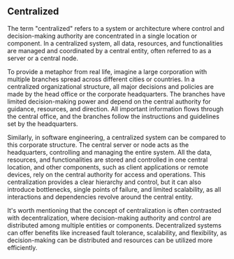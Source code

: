 ## Centralized

The term "centralized" refers to a system or architecture where control and decision-making authority are concentrated in a single location or component. In a centralized system, all data, resources, and functionalities are managed and coordinated by a central entity, often referred to as a server or a central node.

To provide a metaphor from real life, imagine a large corporation with multiple branches spread across different cities or countries. In a centralized organizational structure, all major decisions and policies are made by the head office or the corporate headquarters. The branches have limited decision-making power and depend on the central authority for guidance, resources, and direction. All important information flows through the central office, and the branches follow the instructions and guidelines set by the headquarters.

Similarly, in software engineering, a centralized system can be compared to this corporate structure. The central server or node acts as the headquarters, controlling and managing the entire system. All the data, resources, and functionalities are stored and controlled in one central location, and other components, such as client applications or remote devices, rely on the central authority for access and operations. This centralization provides a clear hierarchy and control, but it can also introduce bottlenecks, single points of failure, and limited scalability, as all interactions and dependencies revolve around the central entity.

It's worth mentioning that the concept of centralization is often contrasted with decentralization, where decision-making authority and control are distributed among multiple entities or components. Decentralized systems can offer benefits like increased fault tolerance, scalability, and flexibility, as decision-making can be distributed and resources can be utilized more efficiently.